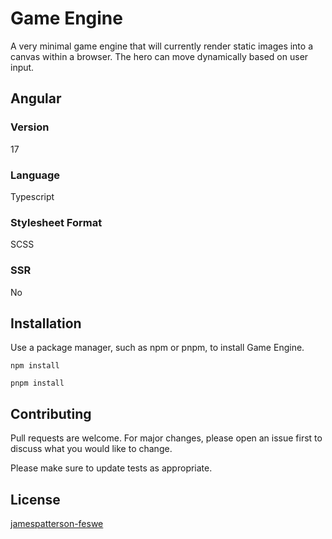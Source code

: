 # Game Engine

A very minimal game engine that will currently render static images into a canvas within a browser. The hero can move dynamically based on user input.

## Angular

### Version
17

### Language
Typescript

### Stylesheet Format
SCSS

### SSR
No

## Installation

Use a package manager, such as npm or pnpm, to install Game Engine.

```npm
npm install
```

```pnpm
pnpm install
```

## Contributing

Pull requests are welcome. For major changes, please open an issue first
to discuss what you would like to change.

Please make sure to update tests as appropriate.

## License

[jamespatterson-feswe](https://www.linkedin.com/in/james-earl-patterson/)
